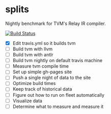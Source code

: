# splits
Nightly benchmark for TVM's Relay IR compiler.

[![Build Status](https://travis-ci.org/joshpoll/splits.svg?branch=master)](https://travis-ci.org/joshpoll/splits)

- [x] Edit travis.yml so it builds tvm
- [ ] Build tvm with llvm
- [ ] Build tvm with antlr
- [ ] Build tvm nightly on default travis machine
- [ ] Measure tvm compile time
- [ ] Set up simple gh-pages site
- [ ] Push a single night of data to the site
- [ ] Optimize build times
- [ ] Keep track of historical data
- [ ] Figure out how to run on fleet automatically
- [ ] Visualize data
- [ ] Determine what to measure and measure it
